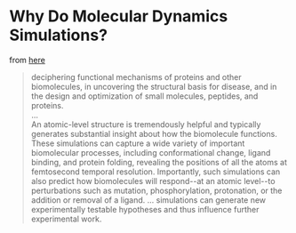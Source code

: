 # Why Do Molecular Dynamics Simulations?

from [here](https://www.ncbi.nlm.nih.gov/pmc/articles/PMC6209097)

>deciphering functional mechanisms of proteins and other biomolecules, in uncovering the structural basis for disease, and in the design and optimization of small molecules, peptides, and proteins.  
...  
An atomic-level structure is tremendously helpful and typically generates substantial insight about how the biomolecule functions.  
These simulations can capture a wide variety of important biomolecular processes, including conformational change, ligand binding, and protein folding, revealing the positions of all the atoms at femtosecond temporal resolution. Importantly, such simulations can also predict how biomolecules will respond--at an atomic level--to perturbations such as mutation, phosphorylation, protonation, or the addition or removal of a ligand. 
...
simulations can generate new experimentally testable hypotheses and thus influence further experimental work. 





